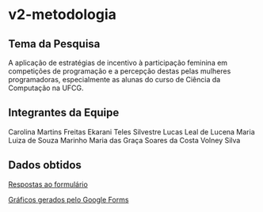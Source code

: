 # v2-metodologia
## Tema da Pesquisa
A aplicação de estratégias de incentivo à participação feminina em competições de programação e a percepção destas pelas mulheres programadoras, especialmente as alunas do curso de Ciência da Computação na UFCG.

## Integrantes da Equipe
Carolina Martins Freitas
Ekarani Teles Silvestre
Lucas Leal de Lucena
Maria Luiza de Souza Marinho
Maria das Graça Soares da Costa
Volney Silva

## Dados obtidos
[Respostas ao formulário](https://docs.google.com/spreadsheets/d/1GxYP3ZgOg-olwN2VV-qJ8K0W-AiBwos89CdEoBOJf6s/edit?usp=sharing)

[Gráficos gerados pelo Google Forms](https://docs.google.com/document/d/1-wIVQGhceho-dQAiqyD4htf68jBWXlM12Y7IS0NImEs/edit)


